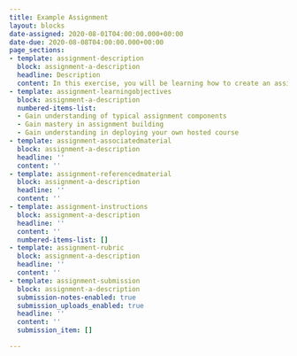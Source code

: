 ```yaml
---
title: Example Assignment
layout: blocks
date-assigned: 2020-08-01T04:00:00.000+00:00
date-due: 2020-08-08T04:00:00.000+00:00
page_sections:
- template: assignment-description
  block: assignment-a-description
  headline: Description
  content: In this exercise, you will be learning how to create an assignment.
- template: assignment-learningobjectives
  block: assignment-a-description
  numbered-items-list:
  - Gain understanding of typical assignment components
  - Gain mastery in assignment building
  - Gain understanding in deploying your own hosted course
- template: assignment-associatedmaterial
  block: assignment-a-description
  headline: ''
  content: ''
- template: assignment-referencedmaterial
  block: assignment-a-description
  headline: ''
  content: ''
- template: assignment-instructions
  block: assignment-a-description
  headline: ''
  content: ''
  numbered-items-list: []
- template: assignment-rubric
  block: assignment-a-description
  headline: ''
  content: ''
- template: assignment-submission
  block: assignment-a-description
  submission-notes-enabled: true
  submission_uploads_enabled: true
  headline: ''
  content: ''
  submission_item: []

---
```

